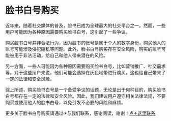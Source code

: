 # 脸书白号购买

近年来，随着社交媒体的普及，脸书已成为全球最大的社交平台之一。然而，一些用户可能因为各种原因需要购买脸书白号，这引起了一些争议。

购买脸书白号并非合法行为，因为脸书的账号是属于个人的数字身份，购买他人的账号可能涉及侵犯隐私等问题。此外，脸书白号购买存在安全风险，购买的账号可能被用于非法活动，给自己和他人带来潜在的风险。

另一方面，一些人可能因为各种原因需要购买脸书白号，比如营销推广、社交需求等。对于这些用户来说，他们可能会选择在灰色地带进行购买，这也给自己带来了一定的法律和安全风险。

综上所述，购买脸书白号是一个备受争议的话题，无论是出于何种目的，购买脸书白号都存在一定的法律和安全风险。因此，我们建议用户遵守相关法律法规，不要购买或使用他人的脸书白号，以免引发不必要的风险和麻烦。

更多关于脸书白号购买请通过✈与我们联系，感谢阅读，谢谢！[点✈这里联系](https://acc.k02.cc)